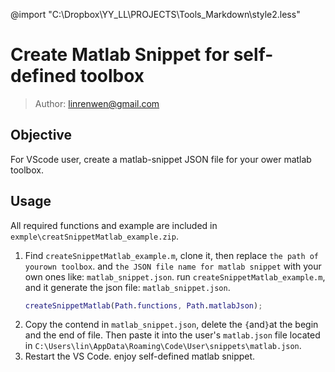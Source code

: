 @import "C:\Dropbox\YY_LL\PROJECTS\Tools_Markdown\style2.less"

# Create Matlab Snippet for self-defined toolbox

>Author: linrenwen@gmail.com

## Objective
For VScode user, create a matlab-snippet JSON file for your ower matlab toolbox.

## Usage

All required functions and example are included in `exmple\creatSnippetMatlab_example.zip`. 

1. Find `createSnippetMatlab_example.m`, clone it, then replace `the path of yourown toolbox`. and `the JSON file name for matlab snippet` with your own ones like: `matlab_snippet.json`. run `createSnippetMatlab_example.m`, and it generate the json file: `matlab_snippet.json`.
   ``` matlab
   createSnippetMatlab(Path.functions, Path.matlabJson);
   ```
2. Copy the contend in `matlab_snippet.json`, delete the `{`and`}`at the begin and the end of file. Then paste it into the user's `matlab.json` file located in `C:\Users\lin\AppData\Roaming\Code\User\snippets\matlab.json`.
3. Restart the VS Code. enjoy self-defined matlab snippet.